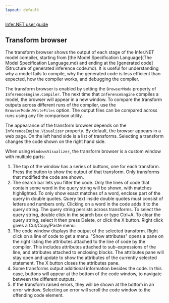 ```yaml
---
layout: default 
--- 
```

[Infer.NET user guide](index.md)

## Transform browser

The transform browser shows the output of each stage of the Infer.NET model compiler, starting from [the Model Specification Language](The Model Specification Language.md) and ending at the [generated code](Structure of generated inference code.md).  It is useful for understanding why a model fails to compile, why the generated code is less efficient than expected, how the compiler works, and debugging the compiler.  

The transform browser is enabled by setting the `BrowserMode` property of `InferenceEngine.Compiler`.  The next time that `InferenceEngine` compiles a model, the browser will appear in a new window.  To compare the transform outputs across different runs of the compiler, use the `BrowserMode.WriteFiles` option.  The output files can be compared across runs using any file comparison utility.

The appearance of the transform browser depends on the `InferenceEngine.Visualizer` property.  By default, the browser appears in a web page.  On the left hand side is a list of transforms.  Selecting a transform changes the code shown on the right hand side.

When using `WindowsVisualizer`, the transform browser is a custom window with multiple parts:

1. The top of the window has a series of buttons, one for each transform.  Press the button to show the output of that transform.  Only transforms that modified the code are shown.
1. The search bar lets you filter the code.  Only the lines of code that contain some word in the query string will be shown, with matches highlighted.  To only show exact matches of a word, enclose part of the query in double quotes.  Query text inside double quotes must consist of letters and numbers only.  Clicking on a word in the code adds it to the query string. The query string persists across transforms.  To select the query string, double click in the search box or type Ctrl+A.  To clear the query string, select it then press Delete, or click the X button.  Right click gives a Cut/Copy/Paste menu.
1. The code window displays the output of the selected transform.  Right click on a line of code to get a menu.  "Show attributes" opens a pane on the right listing the attributes attached to the line of code by the compiler.  This includes attributes attached to sub-expressions of the line, and attributes attached to enclosing blocks.  The attributes pane will stay open and update to show the attributes of the currently selected statement.  The X button closes the attributes pane.
1. Some transforms output additional information besides the code.  In this case, buttons will appear at the bottom of the code window, to navigate between the different outputs.
1. If the transform raised errors, they will be shown at the bottom in an error window.  Selecting an error will scroll the code window to the offending code element.

